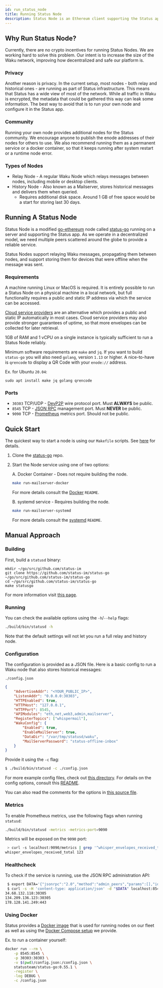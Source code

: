 ```yaml
---
id: run_status_node
title: Running Status Node
description: Status Node is an Ethereum client supporting the Status app.
---
```


## Why Run Status Node?

Currently, there are no crypto incentives for running Status Nodes. We are working hard to solve this problem. Our intent is to increase the size of the Waku network, improving how decentralized and safe our platform is.

### Privacy

Another reason is privacy. In the current setup, most nodes - both relay and historical ones - are running as part of Status infrastructure. This means that Status has a wide view of most of the network. While all traffic in Waku is encrypted, the metadata that could be gathered this way can leak some information. The best way to avoid that is to run your own node and configure it in the Status app.

### Community

Running your own node provides additional nodes for the Status community. We encourage anyone to publish the enode addresses of their nodes for others to use. We also recommend running them as a permanent service or a docker container, so that it keeps running after system restart or a runtime node error.

### Types of Nodes

* Relay Node - A regular Waku Node which relays messages between nodes, including mobile or desktop clients.
* History Node - Also known as a Mailserver, stores historical messages and delivers them when queried.
    - Requires additional disk space. Around 1 GB of free space would be a start for storing last 30 days.

## Running A Status Node

Status Node is a modified [go-ethereum](https://github.com/ethereum/go-ethereum) node called [status-go](https://github.com/status-im/status-go) running on a server and supporting the Status app. As we operate in a decentralized model, we need multiple peers scattered around the globe to provide a reliable service.

Status Nodes support relaying Waku messages, propagating them between nodes, and support storing them for devices that were offline when the message was sent.

### Requirements

A machine running Linux or MacOS is required. It is entirely possible to run a Status Node on a physical machine in a local network, but full functionality requires a public and static IP address via which the service can be accessed.

[Cloud service providers](https://en.wikipedia.org/wiki/Cloud_computing) are an alternative which provides a public and static IP automatically in most cases. Cloud service providers may also provide stronger guarantees of uptime, so that more envelopes can be collected for later retrieval.

1GB of RAM and 1 vCPU on a single instance is typically sufficient to run a Status Node reliably.

Minimum software requirements are `make` and `jq`. If you want to build `status-go` you will also need `golang`, version `1.13` or higher.
A nice-to-have is `qrencode` to display a QR Code with your `enode://` address.

Ex. for Ubuntu `20.04`:
```
sudo apt install make jq golang qrencode
```

### Ports

* `30303` TCP/UDP - [DevP2P](https://github.com/ethereum/devp2p) wire protocol port. Must __ALWAYS__ be public.
* `8545` TCP - [JSON RPC](https://github.com/ethereum/wiki/wiki/json-rpc) management port. Must __NEVER__ be public.
* `9090` TCP - [Prometheus](https://prometheus.io/docs/concepts/data_model/) metrics port. Should not be public.

## Quick Start

The quickest way to start a node is using our `Makefile` scripts. See [here](https://github.com/status-im/status-go/blob/develop/MAILSERVER.md) for details.

1. Clone the [status-go](https://github.com/status-im/status-go) repo.
2. Start the Node service using one of two options:

    A. Docker Container - Does not require building the node.
    ```sh
    make run-mailserver-docker
    ```
    For more details consult the [Docker](https://github.com/status-im/status-go/blob/develop/_assets/compose/mailserver) `README`.

    B. systemd service - Requires building the node.
    ```sh
    make run-mailserver-systemd
    ```
    For more details consult the [systemd](https://github.com/status-im/status-go/blob/develop/_assets/systemd/mailserver) `README`.

## Manual Approach

### Building

First, build a `statusd` binary:
```
mkdir ~/go/src/github.com/status-im
git clone https://github.com/status-im/status-go ~/go/src/github.com/status-im/status-go
cd ~/go/src/github.com/status-im/status-go
make statusgo
```
For more information visit [this page](./build_status/status_go.html).

### Running

You can check the available options using the `-h`/`--help` flags:
```bash
./build/bin/statusd -h
```
Note that the default settings will not let you run a full relay and history node.

### Configuration

The configuration is provided as a JSON file. Here is a basic config to run a Waku node that also stores historical messages:

`./config.json`
```json
{
    "AdvertiseAddr": "<YOUR_PUBLIC_IP>",
    "ListenAddr": "0.0.0.0:30303",
    "HTTPEnabled": true,
    "HTTPHost": "127.0.0.1",
    "HTTPPort": 8545,
    "APIModules": "eth,net,web3,admin,mailserver",
    "RegisterTopics": ["whispermail"],
    "WakuConfig": {
        "Enabled": true,
        "EnableMailServer": true,
        "DataDir": "/var/tmp/statusd/waku",
        "MailServerPassword": "status-offline-inbox"
    }
}
```

Provide it using the `-c` flag:
```bash
$ ./build/bin/statusd -c ./config.json
```

For more example config files, check out [this directory](https://github.com/status-im/status-go/tree/develop/config/cli). For details on the config options, consult this [README](https://github.com/status-im/status-go/blob/develop/config/README.md).

You can also read the comments for the options in [this source file](https://github.com/status-im/status-go/blob/develop/params/config.go).

### Metrics

To enable Prometheus metrics, use the following flags when running `statusd`:
```sh
./build/bin/statusd -metrics -metrics-port=9090
```
Metrics will be exposed on the `9090` port:
```sh
 > curl -s localhost:9090/metrics | grep '^whisper_envelopes_received_total'
whisper_envelopes_received_total 123
```

### Healthcheck

To check if the service is running, use the JSON RPC administration API:
```sh
 $ export DATA='{"jsonrpc":"2.0","method":"admin_peers","params":[],"id":1}'
 $ curl -s -H 'content-type: application/json' -d "$DATA" localhost:8545 | jq -r '.result[].network.remoteAddress'
34.68.132.118:30305
134.209.136.123:30305
178.128.141.249:443
```

### Using Docker

Status provides a [Docker image](https://hub.docker.com/r/statusteam/status-go/) that is used for running nodes on our fleet as well as using the [Docker Compose setup](https://github.com/status-im/status-go/tree/develop/_assets/compose/mailserver) we provide.

Ex. to run a container yourself:
```bash
docker run --rm \
    -p 8545:8545 \
    -p 30303:30303 \
    -v $(pwd)/config.json:/config.json \
    statusteam/status-go:0.55.1 \
    -register \
    -log DEBUG \
    -c /config.json
```
